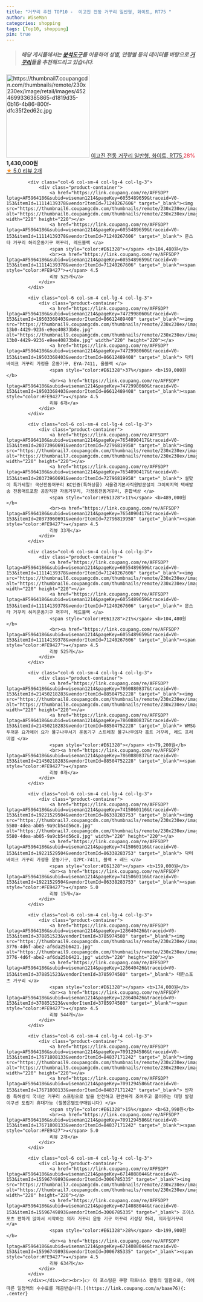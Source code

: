```yaml
---
title: "거꾸리 추천 TOP10 -  이고진 전동 거꾸리 일반형, 화이트, RT75 "
author: WiseMan
categories: shopping
tags: [Top10, shopping]
pin: true
---
```


> ##### 해당 게시물에서는 [**분석도구**](https://itemscout.io/)를 이용하여 **성별**, **연령별** 등의 데이터를 바탕으로 [**거꾸리**](https://link.coupang.com/a/baae76)들을 추천해드리고 있습니다.
<div class="container"><div class="row">
            <div class="col-6 col-sm-4 col-lg-4 col-lg-3">
                <div class="product-container">
                    <a href="https://link.coupang.com/re/AFFSDP?lptag=AF5964186&subid=wiseman1214&pageKey=7471278204&traceid=V0-153&itemId=19495714569&vendorItemId=86605288028" target="_blank"><img src="https://thumbnail7.coupangcdn.com/thumbnails/remote/230x230ex/image/retail/images/4524699336385865-d1819d35-0b16-4b86-800f-dfc35f2ed62c.jpg" alt="https://thumbnail7.coupangcdn.com/thumbnails/remote/230x230ex/image/retail/images/4524699336385865-d1819d35-0b16-4b86-800f-dfc35f2ed62c.jpg" width="220" height="220"></a>
                    <a href="https://link.coupang.com/re/AFFSDP?lptag=AF5964186&subid=wiseman1214&pageKey=7471278204&traceid=V0-153&itemId=19495714569&vendorItemId=86605288028" target="_blank"> 이고진 전동 거꾸리 일반형, 화이트, RT75 </a>
                    <span style="color:#E61328">28%</span> <b>1,430,000원</b>
                    <br><a href="https://link.coupang.com/re/AFFSDP?lptag=AF5964186&subid=wiseman1214&pageKey=7471278204&traceid=V0-153&itemId=19495714569&vendorItemId=86605288028" target="_blank"><span style="color:#FE9427">★</span> 5.0
                    리뷰 2개</a>
                </div>
            </div>
            
            <div class="col-6 col-sm-4 col-lg-4 col-lg-3">
                <div class="product-container">
                    <a href="https://link.coupang.com/re/AFFSDP?lptag=AF5964186&subid=wiseman1214&pageKey=6055489659&traceid=V0-153&itemId=11114139378&vendorItemId=71240267606" target="_blank"><img src="https://thumbnail6.coupangcdn.com/thumbnails/remote/230x230ex/image/vendor_inventory/7f47/756bca7fecb5e7927848bc8d2d59f140a430cd9d429b632191412a7344e7.jpg" alt="https://thumbnail6.coupangcdn.com/thumbnails/remote/230x230ex/image/vendor_inventory/7f47/756bca7fecb5e7927848bc8d2d59f140a430cd9d429b632191412a7344e7.jpg" width="220" height="220"></a>
                    <a href="https://link.coupang.com/re/AFFSDP?lptag=AF5964186&subid=wiseman1214&pageKey=6055489659&traceid=V0-153&itemId=11114139378&vendorItemId=71240267606" target="_blank"> 문스타 거꾸리 허리운동기구 꺼꾸리, 레드블랙 </a>
                    <span style="color:#E61328"></span> <b>104,480원</b>
                    <br><a href="https://link.coupang.com/re/AFFSDP?lptag=AF5964186&subid=wiseman1214&pageKey=6055489659&traceid=V0-153&itemId=11114139378&vendorItemId=71240267606" target="_blank"><span style="color:#FE9427">★</span> 4.5
                    리뷰 525개</a>
                </div>
            </div>
            
            <div class="col-6 col-sm-4 col-lg-4 col-lg-3">
                <div class="product-container">
                    <a href="https://link.coupang.com/re/AFFSDP?lptag=AF5964186&subid=wiseman1214&pageKey=7472998060&traceid=V0-153&itemId=19503368403&vendorItemId=86612489408" target="_blank"><img src="https://thumbnail9.coupangcdn.com/thumbnails/remote/230x230ex/image/retail/images/2023/07/18/10/1/7ff8c1a4-13b0-4429-9236-e9ee40873b8e.jpg" alt="https://thumbnail9.coupangcdn.com/thumbnails/remote/230x230ex/image/retail/images/2023/07/18/10/1/7ff8c1a4-13b0-4429-9236-e9ee40873b8e.jpg" width="220" height="220"></a>
                    <a href="https://link.coupang.com/re/AFFSDP?lptag=AF5964186&subid=wiseman1214&pageKey=7472998060&traceid=V0-153&itemId=19503368403&vendorItemId=86612489408" target="_blank"> 닥터바이크 거꾸리 가정용 운동기구, EYA-7411, 올블랙 </a>
                    <span style="color:#E61328">37%</span> <b>159,000원</b>
                    <br><a href="https://link.coupang.com/re/AFFSDP?lptag=AF5964186&subid=wiseman1214&pageKey=7472998060&traceid=V0-153&itemId=19503368403&vendorItemId=86612489408" target="_blank"><span style="color:#FE9427">★</span> 4.5
                    리뷰 6개</a>
                </div>
            </div>
            
            <div class="col-6 col-sm-4 col-lg-4 col-lg-3">
                <div class="product-container">
                    <a href="https://link.coupang.com/re/AFFSDP?lptag=AF5964186&subid=wiseman1214&pageKey=7654090417&traceid=V0-153&itemId=20373960691&vendorItemId=72796819958" target="_blank"><img src="https://thumbnail7.coupangcdn.com/thumbnails/remote/230x230ex/image/vendor_inventory/985b/94ab1bce4ddf3acd320eb196a486eae7bb3217cdb4a3e057d69e89b89fa8.jpg" alt="https://thumbnail7.coupangcdn.com/thumbnails/remote/230x230ex/image/vendor_inventory/985b/94ab1bce4ddf3acd320eb196a486eae7bb3217cdb4a3e057d69e89b89fa8.jpg" width="220" height="220"></a>
                    <a href="https://link.coupang.com/re/AFFSDP?lptag=AF5964186&subid=wiseman1214&pageKey=7654090417&traceid=V0-153&itemId=20373960691&vendorItemId=72796819958" target="_blank"> 설맞이 특가세일! 국산전동꺼꾸리 KC인증(특허상품) 서울경기본사직원방문설치 그이외지역 택배발송 전용매트포함 공장직판 자동거꾸리, 가정용전동거꾸리, 혼합색상 </a>
                    <span style="color:#E61328">11%</span> <b>489,000원</b>
                    <br><a href="https://link.coupang.com/re/AFFSDP?lptag=AF5964186&subid=wiseman1214&pageKey=7654090417&traceid=V0-153&itemId=20373960691&vendorItemId=72796819958" target="_blank"><span style="color:#FE9427">★</span> 4.5
                    리뷰 33개</a>
                </div>
            </div>
            
            <div class="col-6 col-sm-4 col-lg-4 col-lg-3">
                <div class="product-container">
                    <a href="https://link.coupang.com/re/AFFSDP?lptag=AF5964186&subid=wiseman1214&pageKey=6055489659&traceid=V0-153&itemId=11114139378&vendorItemId=71240267606" target="_blank"><img src="https://thumbnail6.coupangcdn.com/thumbnails/remote/230x230ex/image/vendor_inventory/7f47/756bca7fecb5e7927848bc8d2d59f140a430cd9d429b632191412a7344e7.jpg" alt="https://thumbnail6.coupangcdn.com/thumbnails/remote/230x230ex/image/vendor_inventory/7f47/756bca7fecb5e7927848bc8d2d59f140a430cd9d429b632191412a7344e7.jpg" width="220" height="220"></a>
                    <a href="https://link.coupang.com/re/AFFSDP?lptag=AF5964186&subid=wiseman1214&pageKey=6055489659&traceid=V0-153&itemId=11114139378&vendorItemId=71240267606" target="_blank"> 문스타 거꾸리 허리운동기구 꺼꾸리, 레드블랙 </a>
                    <span style="color:#E61328">21%</span> <b>104,480원</b>
                    <br><a href="https://link.coupang.com/re/AFFSDP?lptag=AF5964186&subid=wiseman1214&pageKey=6055489659&traceid=V0-153&itemId=11114139378&vendorItemId=71240267606" target="_blank"><span style="color:#FE9427">★</span> 4.5
                    리뷰 525개</a>
                </div>
            </div>
            
            <div class="col-6 col-sm-4 col-lg-4 col-lg-3">
                <div class="product-container">
                    <a href="https://link.coupang.com/re/AFFSDP?lptag=AF5964186&subid=wiseman1214&pageKey=7860880837&traceid=V0-153&itemId=21450218283&vendorItemId=88504752228" target="_blank"><img src="https://thumbnail8.coupangcdn.com/thumbnails/remote/230x230ex/image/vendor_inventory/4bee/b153f9fc15b4bfb89a04eb50da5b65a8252c0079f2376ee4919f77fea6c9.jpg" alt="https://thumbnail8.coupangcdn.com/thumbnails/remote/230x230ex/image/vendor_inventory/4bee/b153f9fc15b4bfb89a04eb50da5b65a8252c0079f2376ee4919f77fea6c9.jpg" width="220" height="220"></a>
                    <a href="https://link.coupang.com/re/AFFSDP?lptag=AF5964186&subid=wiseman1214&pageKey=7860880837&traceid=V0-153&itemId=21450218283&vendorItemId=88504752228" target="_blank"> WMSG 두꺼운 요가체어 요가 물구나무서기 운동기구 스트레칭 물구나무의자 홈트 거꾸리, 레드 프리미엄 </a>
                    <span style="color:#E61328"></span> <b>79,200원</b>
                    <br><a href="https://link.coupang.com/re/AFFSDP?lptag=AF5964186&subid=wiseman1214&pageKey=7860880837&traceid=V0-153&itemId=21450218283&vendorItemId=88504752228" target="_blank"><span style="color:#FE9427">★</span> 
                    리뷰 0개</a>
                </div>
            </div>
            
            <div class="col-6 col-sm-4 col-lg-4 col-lg-3">
                <div class="product-container">
                    <a href="https://link.coupang.com/re/AFFSDP?lptag=AF5964186&subid=wiseman1214&pageKey=7415060116&traceid=V0-153&itemId=19221529504&vendorItemId=86338283753" target="_blank"><img src="https://thumbnail7.coupangcdn.com/thumbnails/remote/230x230ex/image/retail/images/2023/06/21/12/8/d6169b0e-5580-4dea-ab05-9a9cb54d56c8.jpg" alt="https://thumbnail7.coupangcdn.com/thumbnails/remote/230x230ex/image/retail/images/2023/06/21/12/8/d6169b0e-5580-4dea-ab05-9a9cb54d56c8.jpg" width="220" height="220"></a>
                    <a href="https://link.coupang.com/re/AFFSDP?lptag=AF5964186&subid=wiseman1214&pageKey=7415060116&traceid=V0-153&itemId=19221529504&vendorItemId=86338283753" target="_blank"> 닥터바이크 거꾸리 가정용 운동기구, Q2PC-7411, 블랙 + 레드 </a>
                    <span style="color:#E61328"></span> <b>159,000원</b>
                    <br><a href="https://link.coupang.com/re/AFFSDP?lptag=AF5964186&subid=wiseman1214&pageKey=7415060116&traceid=V0-153&itemId=19221529504&vendorItemId=86338283753" target="_blank"><span style="color:#FE9427">★</span> 5.0
                    리뷰 15개</a>
                </div>
            </div>
            
            <div class="col-6 col-sm-4 col-lg-4 col-lg-3">
                <div class="product-container">
                    <a href="https://link.coupang.com/re/AFFSDP?lptag=AF5964186&subid=wiseman1214&pageKey=128640426&traceid=V0-153&itemId=378851523&vendorItemId=3785974580" target="_blank"><img src="https://thumbnail9.coupangcdn.com/thumbnails/remote/230x230ex/image/vendor_inventory/images/2018/12/16/18/3/ecfac38d-3776-4d6f-abe2-af6da25b6421.jpg" alt="https://thumbnail9.coupangcdn.com/thumbnails/remote/230x230ex/image/vendor_inventory/images/2018/12/16/18/3/ecfac38d-3776-4d6f-abe2-af6da25b6421.jpg" width="220" height="220"></a>
                    <a href="https://link.coupang.com/re/AFFSDP?lptag=AF5964186&subid=wiseman1214&pageKey=128640426&traceid=V0-153&itemId=378851523&vendorItemId=3785974580" target="_blank"> 대한스포츠 거꾸리 </a>
                    <span style="color:#E61328"></span> <b>174,000원</b>
                    <br><a href="https://link.coupang.com/re/AFFSDP?lptag=AF5964186&subid=wiseman1214&pageKey=128640426&traceid=V0-153&itemId=378851523&vendorItemId=3785974580" target="_blank"><span style="color:#FE9427">★</span> 4.5
                    리뷰 544개</a>
                </div>
            </div>
            
            <div class="col-6 col-sm-4 col-lg-4 col-lg-3">
                <div class="product-container">
                    <a href="https://link.coupang.com/re/AFFSDP?lptag=AF5964186&subid=wiseman1214&pageKey=7091294586&traceid=V0-153&itemId=17671808133&vendorItemId=84837171242" target="_blank"><img src="https://thumbnail9.coupangcdn.com/thumbnails/remote/230x230ex/image/vendor_inventory/c50b/00f397695ef0c6339b2c48f17f488336424cd0ae8c9a98ccba15e22d1620.jpg" alt="https://thumbnail9.coupangcdn.com/thumbnails/remote/230x230ex/image/vendor_inventory/c50b/00f397695ef0c6339b2c48f17f488336424cd0ae8c9a98ccba15e22d1620.jpg" width="220" height="220"></a>
                    <a href="https://link.coupang.com/re/AFFSDP?lptag=AF5964186&subid=wiseman1214&pageKey=7091294586&traceid=V0-153&itemId=17671808133&vendorItemId=84837171242" target="_blank"> 반자동 특허방식 국내산 거꾸리 스프링으로 발을 안전하고 편안하게 조여주고 풀어주는 대형 발걸이쿠션 도립기 휴대가능 (철봉은별도구매임니다) </a>
                    <span style="color:#E61328">15%</span> <b>63,990원</b>
                    <br><a href="https://link.coupang.com/re/AFFSDP?lptag=AF5964186&subid=wiseman1214&pageKey=7091294586&traceid=V0-153&itemId=17671808133&vendorItemId=84837171242" target="_blank"><span style="color:#FE9427">★</span> 5.0
                    리뷰 2개</a>
                </div>
            </div>
            
            <div class="col-6 col-sm-4 col-lg-4 col-lg-3">
                <div class="product-container">
                    <a href="https://link.coupang.com/re/AFFSDP?lptag=AF5964186&subid=wiseman1214&pageKey=6714088044&traceid=V0-153&itemId=15596749893&vendorItemId=3006785335" target="_blank"><img src="https://thumbnail7.coupangcdn.com/thumbnails/remote/230x230ex/image/vendor_inventory/0bcc/5aaa7a913ee564951d3f7c39ceb8cf8550bf2213595f7bf0ab4baec929e2.jpg" alt="https://thumbnail7.coupangcdn.com/thumbnails/remote/230x230ex/image/vendor_inventory/0bcc/5aaa7a913ee564951d3f7c39ceb8cf8550bf2213595f7bf0ab4baec929e2.jpg" width="220" height="220"></a>
                    <a href="https://link.coupang.com/re/AFFSDP?lptag=AF5964186&subid=wiseman1214&pageKey=6714088044&traceid=V0-153&itemId=15596749893&vendorItemId=3006785335" target="_blank"> 조이스포츠 편하게 앉아서 시작하는 의자 거꾸리 운동 기구 꺼꾸리 키성장 허리, 의자형거꾸리 </a>
                    <span style="color:#E61328">28%</span> <b>199,900원</b>
                    <br><a href="https://link.coupang.com/re/AFFSDP?lptag=AF5964186&subid=wiseman1214&pageKey=6714088044&traceid=V0-153&itemId=15596749893&vendorItemId=3006785335" target="_blank"><span style="color:#FE9427">★</span> 4.5
                    리뷰 634개</a>
                </div>
            </div>
            </div></div><br><br>[👉 이 포스팅은 쿠팡 파트너스 활동의 일환으로, 이에 따른 일정액의 수수료를 제공받습니다.](https://link.coupang.com/a/baae76){: .center}
